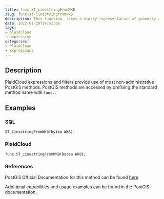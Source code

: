```yaml
---
title: func.ST_LinestringFromWKB
slug: func-st-linestringfromwkb
description: This function, takes a binary representation of geometry and a (SRID) and creates the appropriate geometry type -LINESTRING GEOMETRY
date: 2022-01-29T14:51:06
tags:
- plaidcloud
- expression
categories:
- PlaidCloud
- Expressions
---
```



## Description


PlaidCloud expressions and filters provide use of most non-administrative PostGIS methods. PostGIS methods are accessed by prefixing the standard method name with `func.`.



## Examples


### SQL



```
ST_LinestringFromWKB(bytea WKB);
```



### PlaidCloud



```
func.ST_LinestringFromWKB(bytea WKB);
```



### References


PostGIS Official Documentation for this method can be found [here](https://postgis.net/docs/manual-3.1/ST_LinestringFromWKB.html).



Additional capabilities and usage examples can be found in the PostGIS documentation.

